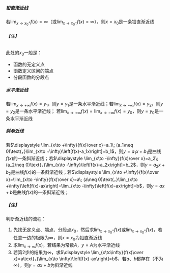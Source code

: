 ##### 铅直渐近线
若$\displaystyle\lim_{x\to x_0^+}f(x)=\infty$（或$\displaystyle\lim_{x\to x_0^-}f(x)=\infty$），则$x=x_0$是一条铅直渐近线
###### 【注】
此处的$x_0$一般是：
- 函数的无定义点
- 函数定义区间的端点
- 分段函数的分段点
##### 水平渐近线
若$\displaystyle\lim_{x\to +\infty}f(x)=y_1$，则$y=y_1$是一条水平渐近线；若$\displaystyle\lim_{x\to -\infty}f(x)=y_2$，则$y=y_2$是一条水平渐近线；
若$\displaystyle\lim_{x\to +\infty}f(x)=\lim_{x\to -\infty}f(x)=y_0$，则$y=y_0$是一条水平渐近线
##### 斜渐近线
若$\displaystyle \lim_{x\to +\infty}{f(x)\over x}=a_1\; (a_1\neq 0)\text{，}\lim_{x\to +\infty}\left[f(x)-a_1x\right]=b_1$，则$y=a_1x+b_1$是曲线$f(x)$的一条斜渐近线；若$\displaystyle \lim_{x\to -\infty}{f(x)\over x}=a_2\; (a_2\neq 0)\text{，}\lim_{x\to -\infty}\left[f(x)-a_2x\right]=b_2$，则$y=a_2x+b_2$是曲线$f(x)$的一条斜渐近线；若$\displaystyle \lim_{x\to +\infty}{f(x)\over x}=\lim_{x\to -\infty}{f(x)\over x}=a\; (a\neq 0)\text{，}\lim_{x\to +\infty}\left[f(x)-ax\right]=\lim_{x\to -\infty}\left[f(x)-ax\right]=b$，则$y=ax+b$是曲线$f(x)$的一条斜渐近线；
##### 【注】
判断渐近线的流程：
1. 先找无定义点、端点、分段点$x_0$，然后求$\displaystyle \lim_{x\to x_0^+}f(x)$或$\displaystyle \lim_{x\to x_0^+}f(x)$，若任意一边的极限为$\infty$，则$x=x_0$为铅直渐近线
2. 求$\displaystyle \lim_{x\to\infty}f(x)$，若结果为常数$A$，$y=A$为水平渐近线
3. 若第2步的结果为$\infty$，求$\displaystyle \lim_{x\to\infty}{f(x)\over x}=a\text{，}\lim_{x\to \infty}\left[f(x)-ax\right]=b$，若$a\text{、}b$都存在（不为$\infty$），则$y=ax+b$为斜渐近线